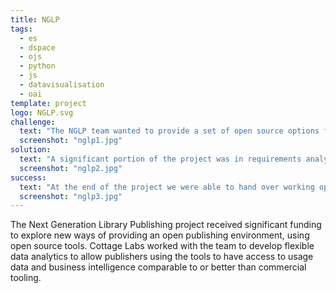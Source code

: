 ```yaml
---
title: NGLP
tags:
  - es
  - dspace
  - ojs
  - python
  - js
  - datavisualisation
  - oai
template: project
logo: NGLP.svg
challenge:
  text: "The NGLP team wanted to provide a set of open source options for publishing bodies to select from, including repository platforms for content storage, dissemination platforms for publishing, and so on.  To bind it together, an analytics package was required which would take heterogenous usage data from all the different sources, and provide a coherent view."
  screenshot: "nglp1.jpg"
solution:
  text: "A significant portion of the project was in requirements analysis and solution specification, as there was a large stakeholder group and an even larger pool of potential use cases.  We analysed all the options through conversations with stakeholders and were able to prioritise two reporting dashboards: one of usage analytics, and one for workflow velocity intelligence.  We then build general connectors which would allow this data to be imported and normalised from a number of external systems including DSpace and OJS.  This data fed into an index optimised for time-based reporting, and we implemented two full dashboard of analytics including geolocated usage data."
  screenshot: "nglp2.jpg"
success:
  text: "At the end of the project we were able to hand over working open source code, as well as a workable plan for expansion of the analytics package to other requirements.  There was interest from both the main discovery platform developers and some individual organisations in integrating this into their existing systems."
  screenshot: "nglp3.jpg"
---
```


The Next Generation Library Publishing project received significant funding to explore new ways of providing an open publishing environment, using open source tools.  Cottage Labs worked with the team to develop flexible data analytics to allow publishers using the tools to have access to usage data and business intelligence comparable to or better than commercial tooling.